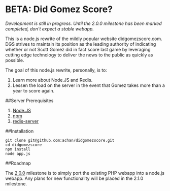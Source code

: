 BETA: Did Gomez Score?
======================

*Development is still in progress. Until the 2.0.0 milestone has been marked completed, don't
expect a stable webapp.*

This is a node.js rewrite of the mildly popular website didgomezscore.com. DGS strives to
maintain its position as the leading authority of indicating whether or not Scott Gomez did
in fact score last game by leveraging cutting edge technology to deliver the news to the
public as quickly as possible.

The goal of this node.js rewrite, personally, is to:

1. Learn more about Node.JS and Redis.
2. Lessen the load on the server in the event that Gomez takes more than a year to score again.


##Server Prerequisites

1. [Node.JS](http://nodejs.org)
2. [npm](http://npmjs.org)
3. [redis-server](http://redis.io)


##Installation

    git clone git@github.com:achan/didgomezscore.git
    cd didgomezscore
    npm install
    node app.js


##Roadmap

The [2.0.0](http://semver.org) milestone is to simply port the existing PHP webapp into a node.js webapp. Any
plans for new functionality will be placed in the 2.1.0 milestone.
